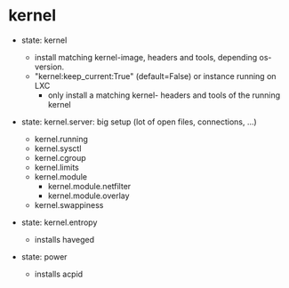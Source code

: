 # kernel

+ state: kernel
  + install matching kernel-image, headers and tools, depending os-version.
  + "kernel:keep_current:True" (default=False) or instance running on LXC
      + only install a matching kernel- headers and tools of the running kernel

+ state: kernel.server: big setup (lot of open files, connections, ...)
  + kernel.running
  + kernel.sysctl
  + kernel.cgroup
  + kernel.limits
  + kernel.module
    + kernel.module.netfilter
    + kernel.module.overlay
  + kernel.swappiness

+ state: kernel.entropy
  + installs haveged

+ state: power
  + installs acpid

